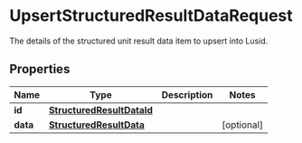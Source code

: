 

# UpsertStructuredResultDataRequest

The details of the structured unit result data item to upsert into Lusid.
## Properties

Name | Type | Description | Notes
------------ | ------------- | ------------- | -------------
**id** | [**StructuredResultDataId**](StructuredResultDataId.md) |  | 
**data** | [**StructuredResultData**](StructuredResultData.md) |  |  [optional]



